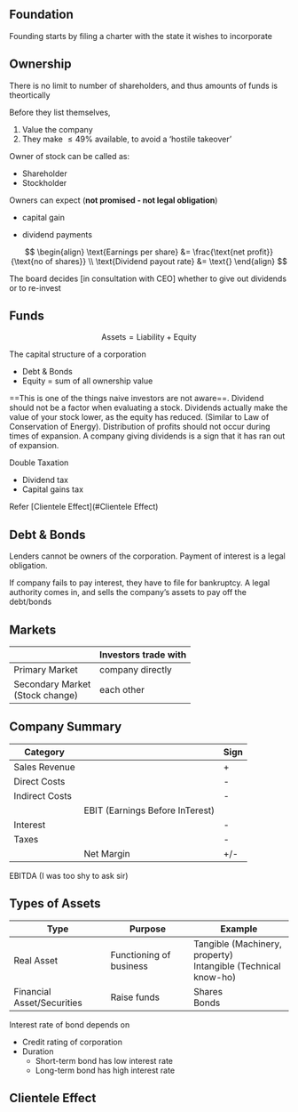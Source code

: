 ## Foundation

Founding starts by filing a charter with the state it wishes to incorporate

## Ownership

There is no limit to number of shareholders, and thus amounts of funds is theortically 

Before they list themselves, 

1. Value the company
2. They make $\le 49 \%$ available, to avoid a ‘hostile takeover’

Owner of stock can be called as:

- Shareholder
- Stockholder

Owners can expect (**not promised - not legal obligation**)

- capital gain

- dividend payments

$$
\begin{align}
\text{Earnings per share} &=
\frac{\text{net profit}}{\text{no of shares}} \\
\text{Dividend payout rate} &=
\text{}
\end{align}
$$

The board decides [in consultation with CEO] whether to give out dividends or to re-invest

## Funds

$$
\text{Assets} = \text{Liability} + \text{Equity}
$$

The capital structure of a corporation

- Debt & Bonds
- Equity = sum of all ownership value

==This is one of the things naive investors are not aware==. Dividend should not be a factor when evaluating a stock. Dividends actually make the value of your stock lower, as the equity has reduced. (Similar to Law of Conservation of Energy). Distribution of profits should not occur during times of expansion. A company giving dividends is a sign that it has ran out of expansion.

Double Taxation

- Dividend tax
- Capital gains tax

Refer [Clientele Effect](#Clientele Effect)

## Debt & Bonds

Lenders cannot be owners of the corporation. Payment of interest is a legal obligation.

If company fails to pay interest, they have to file for bankruptcy. A legal authority comes in, and sells the company’s assets to pay off the debt/bonds

## Markets

|                                      | Investors trade with |
| ------------------------------------ | -------------------- |
| Primary Market                       | company directly     |
| Secondary Market<br />(Stock change) | each other           |

## Company Summary

| Category       |                                 | Sign |
| -------------- | ------------------------------- | ---- |
| Sales Revenue  |                                 | +    |
| Direct Costs   |                                 | -    |
| Indirect Costs |                                 | -    |
|                | EBIT (Earnings Before InTerest) |      |
| Interest       |                                 | -    |
| Taxes          |                                 | -    |
|                | Net Margin                      | +/-  |

EBITDA (I was too shy to ask sir)

## Types of Assets

| Type                       | Purpose                 | Example                                                      |
| -------------------------- | ----------------------- | ------------------------------------------------------------ |
| Real Asset                 | Functioning of business | Tangible (Machinery, property)<br />Intangible (Technical know-ho) |
| Financial Asset/Securities | Raise funds             | Shares<br />Bonds                                            |

Interest rate of bond depends on

- Credit rating of corporation
- Duration
  - Short-term bond has low interest rate
  - Long-term bond has high interest rate

## Clientele Effect

